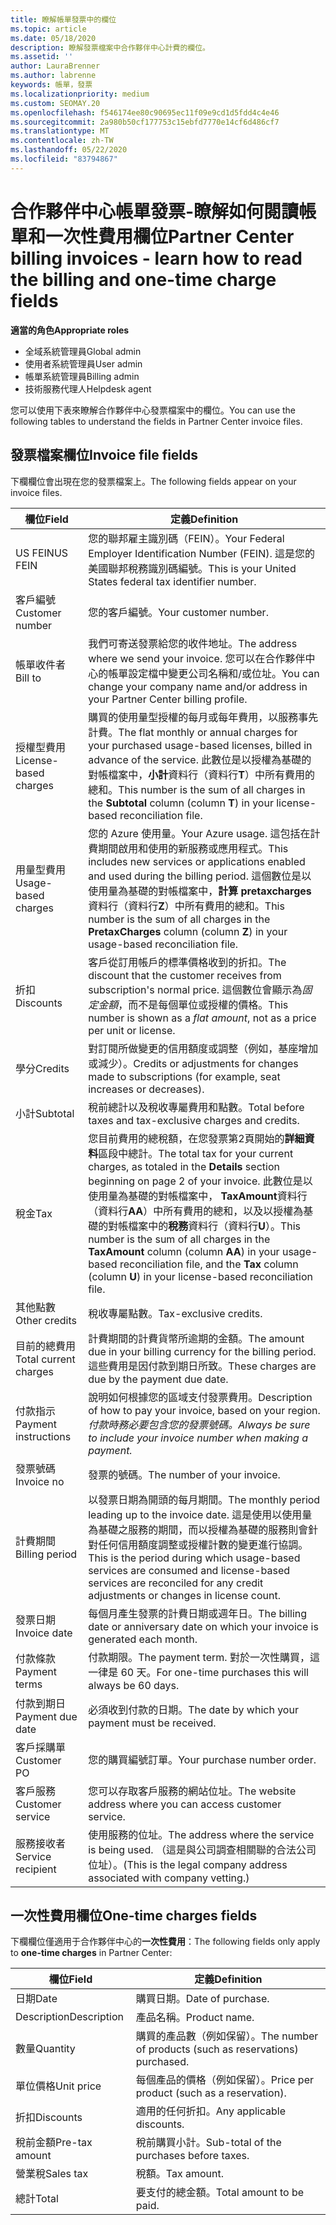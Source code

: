 ```yaml
---
title: 瞭解帳單發票中的欄位
ms.topic: article
ms.date: 05/18/2020
description: 瞭解發票檔案中合作夥伴中心計費的欄位。
ms.assetid: ''
author: LauraBrenner
ms.author: labrenne
keywords: 帳單，發票
ms.localizationpriority: medium
ms.custom: SEOMAY.20
ms.openlocfilehash: f546174ee80c90695ec11f09e9cd1d5fdd4c4e46
ms.sourcegitcommit: 2a980b50cf177753c15ebfd7770e14cf6d486cf7
ms.translationtype: MT
ms.contentlocale: zh-TW
ms.lasthandoff: 05/22/2020
ms.locfileid: "83794867"
---
```

# <a name="partner-center-billing-invoices---learn-how-to-read-the-billing-and-one-time-charge-fields"></a><span data-ttu-id="2267d-104">合作夥伴中心帳單發票-瞭解如何閱讀帳單和一次性費用欄位</span><span class="sxs-lookup"><span data-stu-id="2267d-104">Partner Center billing invoices - learn how to read the billing and one-time charge fields</span></span>

<span data-ttu-id="2267d-105">**適當的角色**</span><span class="sxs-lookup"><span data-stu-id="2267d-105">**Appropriate roles**</span></span>

- <span data-ttu-id="2267d-106">全域系統管理員</span><span class="sxs-lookup"><span data-stu-id="2267d-106">Global admin</span></span>
- <span data-ttu-id="2267d-107">使用者系統管理員</span><span class="sxs-lookup"><span data-stu-id="2267d-107">User admin</span></span>
- <span data-ttu-id="2267d-108">帳單系統管理員</span><span class="sxs-lookup"><span data-stu-id="2267d-108">Billing admin</span></span>
- <span data-ttu-id="2267d-109">技術服務代理人</span><span class="sxs-lookup"><span data-stu-id="2267d-109">Helpdesk agent</span></span>

<span data-ttu-id="2267d-110">您可以使用下表來瞭解合作夥伴中心發票檔案中的欄位。</span><span class="sxs-lookup"><span data-stu-id="2267d-110">You can use the following tables to understand the fields in Partner Center invoice files.</span></span>

## <a name="invoice-file-fields"></a><span data-ttu-id="2267d-111">發票檔案欄位</span><span class="sxs-lookup"><span data-stu-id="2267d-111">Invoice file fields</span></span>

<span data-ttu-id="2267d-112">下欄欄位會出現在您的發票檔案上。</span><span class="sxs-lookup"><span data-stu-id="2267d-112">The following fields appear on your invoice files.</span></span>

| <span data-ttu-id="2267d-113">欄位</span><span class="sxs-lookup"><span data-stu-id="2267d-113">Field</span></span> | <span data-ttu-id="2267d-114">定義</span><span class="sxs-lookup"><span data-stu-id="2267d-114">Definition</span></span> |
| ----- | ---------- |
| <span data-ttu-id="2267d-115">US FEIN</span><span class="sxs-lookup"><span data-stu-id="2267d-115">US FEIN</span></span> | <span data-ttu-id="2267d-116">您的聯邦雇主識別碼（FEIN）。</span><span class="sxs-lookup"><span data-stu-id="2267d-116">Your Federal Employer Identification Number (FEIN).</span></span> <span data-ttu-id="2267d-117">這是您的美國聯邦稅務識別碼編號。</span><span class="sxs-lookup"><span data-stu-id="2267d-117">This is your United States federal tax identifier number.</span></span> |
| <span data-ttu-id="2267d-118">客戶編號</span><span class="sxs-lookup"><span data-stu-id="2267d-118">Customer number</span></span> | <span data-ttu-id="2267d-119">您的客戶編號。</span><span class="sxs-lookup"><span data-stu-id="2267d-119">Your customer number.</span></span> |
| <span data-ttu-id="2267d-120">帳單收件者</span><span class="sxs-lookup"><span data-stu-id="2267d-120">Bill to</span></span> | <span data-ttu-id="2267d-121">我們可寄送發票給您的收件地址。</span><span class="sxs-lookup"><span data-stu-id="2267d-121">The address where we send your invoice.</span></span> <span data-ttu-id="2267d-122">您可以在合作夥伴中心的帳單設定檔中變更公司名稱和/或位址。</span><span class="sxs-lookup"><span data-stu-id="2267d-122">You can change your company name and/or address in your Partner Center billing profile.</span></span> |
| <span data-ttu-id="2267d-123">授權型費用</span><span class="sxs-lookup"><span data-stu-id="2267d-123">License-based charges</span></span> | <span data-ttu-id="2267d-124">購買的使用量型授權的每月或每年費用，以服務事先計費。</span><span class="sxs-lookup"><span data-stu-id="2267d-124">The flat monthly or annual charges for your purchased usage-based licenses, billed in advance of the service.</span></span> <span data-ttu-id="2267d-125">此數位是以授權為基礎的對帳檔案中，**小計**資料行（資料行**T**）中所有費用的總和。</span><span class="sxs-lookup"><span data-stu-id="2267d-125">This number is the sum of all charges in the **Subtotal** column (column **T**) in your license-based reconciliation file.</span></span> |
| <span data-ttu-id="2267d-126">用量型費用</span><span class="sxs-lookup"><span data-stu-id="2267d-126">Usage-based charges</span></span> | <span data-ttu-id="2267d-127">您的 Azure 使用量。</span><span class="sxs-lookup"><span data-stu-id="2267d-127">Your Azure usage.</span></span> <span data-ttu-id="2267d-128">這包括在計費期間啟用和使用的新服務或應用程式。</span><span class="sxs-lookup"><span data-stu-id="2267d-128">This includes new services or applications enabled and used during the billing period.</span></span> <span data-ttu-id="2267d-129">這個數位是以使用量為基礎的對帳檔案中，**計算 pretaxcharges**資料行（資料行**Z**）中所有費用的總和。</span><span class="sxs-lookup"><span data-stu-id="2267d-129">This number is the sum of all charges in the **PretaxCharges** column (column **Z**) in your usage-based reconciliation file.</span></span> |
| <span data-ttu-id="2267d-130">折扣</span><span class="sxs-lookup"><span data-stu-id="2267d-130">Discounts</span></span> | <span data-ttu-id="2267d-131">客戶從訂用帳戶的標準價格收到的折扣。</span><span class="sxs-lookup"><span data-stu-id="2267d-131">The discount that the customer receives from subscription's normal price.</span></span> <span data-ttu-id="2267d-132">這個數位會顯示為*固定金額*，而不是每個單位或授權的價格。</span><span class="sxs-lookup"><span data-stu-id="2267d-132">This number is shown as a *flat amount*, not as a price per unit or license.</span></span> |
| <span data-ttu-id="2267d-133">學分</span><span class="sxs-lookup"><span data-stu-id="2267d-133">Credits</span></span> | <span data-ttu-id="2267d-134">對訂閱所做變更的信用額度或調整（例如，基座增加或減少）。</span><span class="sxs-lookup"><span data-stu-id="2267d-134">Credits or adjustments for changes made to subscriptions (for example, seat increases or decreases).</span></span> |
| <span data-ttu-id="2267d-135">小計</span><span class="sxs-lookup"><span data-stu-id="2267d-135">Subtotal</span></span> | <span data-ttu-id="2267d-136">稅前總計以及稅收專屬費用和點數。</span><span class="sxs-lookup"><span data-stu-id="2267d-136">Total before taxes and tax-exclusive charges and credits.</span></span> |
| <span data-ttu-id="2267d-137">稅金</span><span class="sxs-lookup"><span data-stu-id="2267d-137">Tax</span></span> | <span data-ttu-id="2267d-138">您目前費用的總稅額，在您發票第2頁開始的**詳細資料**區段中總計。</span><span class="sxs-lookup"><span data-stu-id="2267d-138">The total tax for your current charges, as totaled in the **Details** section beginning on page 2 of your invoice.</span></span> <span data-ttu-id="2267d-139">此數位是以使用量為基礎的對帳檔案中， **TaxAmount**資料行（資料行**AA**）中所有費用的總和，以及以授權為基礎的對帳檔案中的**稅務**資料行（資料行**U**）。</span><span class="sxs-lookup"><span data-stu-id="2267d-139">This number is the sum of all charges in the **TaxAmount** column (column **AA**) in your usage-based reconciliation file, and the **Tax** column (column **U**) in your license-based reconciliation file.</span></span> |
| <span data-ttu-id="2267d-140">其他點數</span><span class="sxs-lookup"><span data-stu-id="2267d-140">Other credits</span></span> | <span data-ttu-id="2267d-141">稅收專屬點數。</span><span class="sxs-lookup"><span data-stu-id="2267d-141">Tax-exclusive credits.</span></span> |
| <span data-ttu-id="2267d-142">目前的總費用</span><span class="sxs-lookup"><span data-stu-id="2267d-142">Total current charges</span></span> | <span data-ttu-id="2267d-143">計費期間的計費貨幣所逾期的金額。</span><span class="sxs-lookup"><span data-stu-id="2267d-143">The amount due in your billing currency for the billing period.</span></span> <span data-ttu-id="2267d-144">這些費用是因付款到期日所致。</span><span class="sxs-lookup"><span data-stu-id="2267d-144">These charges are due by the payment due date.</span></span> |
| <span data-ttu-id="2267d-145">付款指示</span><span class="sxs-lookup"><span data-stu-id="2267d-145">Payment instructions</span></span> | <span data-ttu-id="2267d-146">說明如何根據您的區域支付發票費用。</span><span class="sxs-lookup"><span data-stu-id="2267d-146">Description of how to pay your invoice, based on your region.</span></span> <span data-ttu-id="2267d-147">*付款時務必要包含您的發票號碼。*</span><span class="sxs-lookup"><span data-stu-id="2267d-147">*Always be sure to include your invoice number when making a payment.*</span></span> |
| <span data-ttu-id="2267d-148">發票號碼</span><span class="sxs-lookup"><span data-stu-id="2267d-148">Invoice no</span></span> | <span data-ttu-id="2267d-149">發票的號碼。</span><span class="sxs-lookup"><span data-stu-id="2267d-149">The number of your invoice.</span></span> |
| <span data-ttu-id="2267d-150">計費期間</span><span class="sxs-lookup"><span data-stu-id="2267d-150">Billing period</span></span> | <span data-ttu-id="2267d-151">以發票日期為開頭的每月期間。</span><span class="sxs-lookup"><span data-stu-id="2267d-151">The monthly period leading up to the invoice date.</span></span> <span data-ttu-id="2267d-152">這是使用以使用量為基礎之服務的期間，而以授權為基礎的服務則會針對任何信用額度調整或授權計數的變更進行協調。</span><span class="sxs-lookup"><span data-stu-id="2267d-152">This is the period during which usage-based services are consumed and license-based services are reconciled for any credit adjustments or changes in license count.</span></span> |
| <span data-ttu-id="2267d-153">發票日期</span><span class="sxs-lookup"><span data-stu-id="2267d-153">Invoice date</span></span> | <span data-ttu-id="2267d-154">每個月產生發票的計費日期或週年日。</span><span class="sxs-lookup"><span data-stu-id="2267d-154">The billing date or anniversary date on which your invoice is generated each month.</span></span> |
| <span data-ttu-id="2267d-155">付款條款</span><span class="sxs-lookup"><span data-stu-id="2267d-155">Payment terms</span></span> | <span data-ttu-id="2267d-156">付款期限。</span><span class="sxs-lookup"><span data-stu-id="2267d-156">The payment term.</span></span> <span data-ttu-id="2267d-157">對於一次性購買，這一律是 60 天。</span><span class="sxs-lookup"><span data-stu-id="2267d-157">For one-time purchases this will always be 60 days.</span></span> |
| <span data-ttu-id="2267d-158">付款到期日</span><span class="sxs-lookup"><span data-stu-id="2267d-158">Payment due date</span></span> | <span data-ttu-id="2267d-159">必須收到付款的日期。</span><span class="sxs-lookup"><span data-stu-id="2267d-159">The date by which your payment must be received.</span></span> |
| <span data-ttu-id="2267d-160">客戶採購單</span><span class="sxs-lookup"><span data-stu-id="2267d-160">Customer PO</span></span> | <span data-ttu-id="2267d-161">您的購買編號訂單。</span><span class="sxs-lookup"><span data-stu-id="2267d-161">Your purchase number order.</span></span> |
| <span data-ttu-id="2267d-162">客戶服務</span><span class="sxs-lookup"><span data-stu-id="2267d-162">Customer service</span></span> | <span data-ttu-id="2267d-163">您可以存取客戶服務的網站位址。</span><span class="sxs-lookup"><span data-stu-id="2267d-163">The website address where you can access customer service.</span></span> |
| <span data-ttu-id="2267d-164">服務接收者</span><span class="sxs-lookup"><span data-stu-id="2267d-164">Service recipient</span></span> | <span data-ttu-id="2267d-165">使用服務的位址。</span><span class="sxs-lookup"><span data-stu-id="2267d-165">The address where the service is being used.</span></span> <span data-ttu-id="2267d-166">（這是與公司調查相關聯的合法公司位址）。</span><span class="sxs-lookup"><span data-stu-id="2267d-166">(This is the legal company address associated with company vetting.)</span></span> |

## <a name="one-time-charges-fields"></a><span data-ttu-id="2267d-167">一次性費用欄位</span><span class="sxs-lookup"><span data-stu-id="2267d-167">One-time charges fields</span></span>

<span data-ttu-id="2267d-168">下欄欄位僅適用于合作夥伴中心的**一次性費用**：</span><span class="sxs-lookup"><span data-stu-id="2267d-168">The following fields only apply to **one-time charges** in Partner Center:</span></span>

| <span data-ttu-id="2267d-169">欄位</span><span class="sxs-lookup"><span data-stu-id="2267d-169">Field</span></span> | <span data-ttu-id="2267d-170">定義</span><span class="sxs-lookup"><span data-stu-id="2267d-170">Definition</span></span> |
| ----- | ---------- |
| <span data-ttu-id="2267d-171">日期</span><span class="sxs-lookup"><span data-stu-id="2267d-171">Date</span></span> | <span data-ttu-id="2267d-172">購買日期。</span><span class="sxs-lookup"><span data-stu-id="2267d-172">Date of purchase.</span></span> |
| <span data-ttu-id="2267d-173">Description</span><span class="sxs-lookup"><span data-stu-id="2267d-173">Description</span></span> | <span data-ttu-id="2267d-174">產品名稱。</span><span class="sxs-lookup"><span data-stu-id="2267d-174">Product name.</span></span> |
| <span data-ttu-id="2267d-175">數量</span><span class="sxs-lookup"><span data-stu-id="2267d-175">Quantity</span></span> | <span data-ttu-id="2267d-176">購買的產品數（例如保留）。</span><span class="sxs-lookup"><span data-stu-id="2267d-176">The number of products (such as reservations) purchased.</span></span> |
| <span data-ttu-id="2267d-177">單位價格</span><span class="sxs-lookup"><span data-stu-id="2267d-177">Unit price</span></span> | <span data-ttu-id="2267d-178">每個產品的價格（例如保留）。</span><span class="sxs-lookup"><span data-stu-id="2267d-178">Price per product (such as a reservation).</span></span> |
| <span data-ttu-id="2267d-179">折扣</span><span class="sxs-lookup"><span data-stu-id="2267d-179">Discounts</span></span> | <span data-ttu-id="2267d-180">適用的任何折扣。</span><span class="sxs-lookup"><span data-stu-id="2267d-180">Any applicable discounts.</span></span> |
| <span data-ttu-id="2267d-181">稅前金額</span><span class="sxs-lookup"><span data-stu-id="2267d-181">Pre-tax amount</span></span> | <span data-ttu-id="2267d-182">稅前購買小計。</span><span class="sxs-lookup"><span data-stu-id="2267d-182">Sub-total of the purchases before taxes.</span></span> |
| <span data-ttu-id="2267d-183">營業稅</span><span class="sxs-lookup"><span data-stu-id="2267d-183">Sales tax</span></span> | <span data-ttu-id="2267d-184">稅額。</span><span class="sxs-lookup"><span data-stu-id="2267d-184">Tax amount.</span></span> |
| <span data-ttu-id="2267d-185">總計</span><span class="sxs-lookup"><span data-stu-id="2267d-185">Total</span></span> | <span data-ttu-id="2267d-186">要支付的總金額。</span><span class="sxs-lookup"><span data-stu-id="2267d-186">Total amount to be paid.</span></span> |
